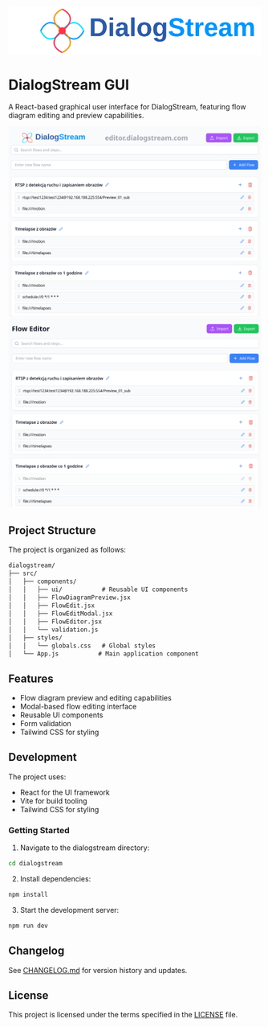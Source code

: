 ![dialogstream](dialogstream-animation.svg)

# DialogStream GUI

A React-based graphical user interface for DialogStream, featuring flow diagram editing and preview capabilities.

![img_1.png](img_1.png)![img.png](img.png)

## Project Structure

The project is organized as follows:

```
dialogstream/
├── src/
│   ├── components/
│   │   ├── ui/           # Reusable UI components
│   │   ├── FlowDiagramPreview.jsx
│   │   ├── FlowEdit.jsx
│   │   ├── FlowEditModal.jsx
│   │   ├── FlowEditor.jsx
│   │   └── validation.js
│   ├── styles/
│   │   └── globals.css   # Global styles
│   └── App.js           # Main application component
```

## Features

- Flow diagram preview and editing capabilities
- Modal-based flow editing interface
- Reusable UI components
- Form validation
- Tailwind CSS for styling

## Development

The project uses:
- React for the UI framework
- Vite for build tooling
- Tailwind CSS for styling

### Getting Started

1. Navigate to the dialogstream directory:
```bash
cd dialogstream
```

2. Install dependencies:
```bash
npm install
```

3. Start the development server:
```bash
npm run dev
```

## Changelog

See [CHANGELOG.md](CHANGELOG.md) for version history and updates.

## License

This project is licensed under the terms specified in the [LICENSE](LICENSE) file.
